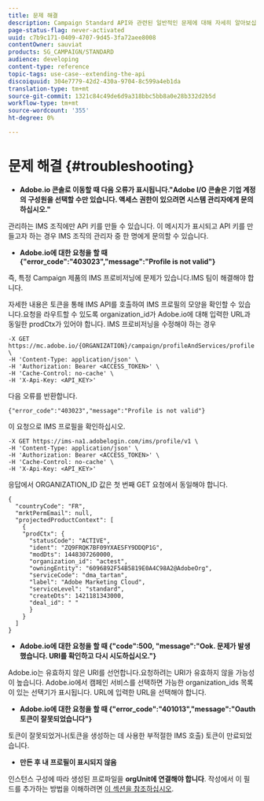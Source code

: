 ```yaml
---
title: 문제 해결
description: Campaign Standard API와 관련된 일반적인 문제에 대해 자세히 알아보십시오.
page-status-flag: never-activated
uuid: c7b9c171-0409-4707-9d45-3fa72aee8008
contentOwner: sauviat
products: SG_CAMPAIGN/STANDARD
audience: developing
content-type: reference
topic-tags: use-case--extending-the-api
discoiquuid: 304e7779-42d2-430a-9704-8c599a4eb1da
translation-type: tm+mt
source-git-commit: 1321c84c49de6d9a318bbc5bb8a0e28b332d2b5d
workflow-type: tm+mt
source-wordcount: '355'
ht-degree: 0%

---
```



# 문제 해결 {#troubleshooting}

* **Adobe.io 콘솔로 이동할 때 다음 오류가 표시됩니다.&quot;Adobe I/O 콘솔은 기업 계정의 구성원을 선택할 수만 있습니다. 액세스 권한이 있으려면 시스템 관리자에게 문의하십시오.&quot;**

관리하는 IMS 조직에만 API 키를 만들 수 있습니다. 이 메시지가 표시되고 API 키를 만들고자 하는 경우 IMS 조직의 관리자 중 한 명에게 문의할 수 있습니다.

* **Adobe.io에 대한 요청을 할 때 {&quot;error_code&quot;:&quot;403023&quot;,&quot;message&quot;:&quot;Profile is not valid&quot;}**

즉, 특정 Campaign 제품의 IMS 프로비저닝에 문제가 있습니다.IMS 팀이 해결해야 합니다.

자세한 내용은 토큰을 통해 IMS API를 호출하여 IMS 프로필의 모양을 확인할 수 있습니다.요청을 라우트할 수 있도록 organization_id가 Adobe.io에 대해 입력한 URL과 동일한 prodCtx가 있어야 합니다.
IMS 프로비저닝을 수정해야 하는 경우

```
-X GET https://mc.adobe.io/{ORGANIZATION}/campaign/profileAndServices/profile \
-H 'Content-Type: application/json' \
-H 'Authorization: Bearer <ACCESS_TOKEN>' \
-H 'Cache-Control: no-cache' \
-H 'X-Api-Key: <API_KEY>'
```

다음 오류를 반환합니다.

```
{"error_code":"403023","message":"Profile is not valid"}
```

이 요청으로 IMS 프로필을 확인하십시오.

```
-X GET https://ims-na1.adobelogin.com/ims/profile/v1 \
-H 'Content-Type: application/json' \
-H 'Authorization: Bearer <ACCESS_TOKEN>' \
-H 'Cache-Control: no-cache' \
-H 'X-Api-Key: <API_KEY>'
```

응답에서 ORGANIZATION_ID 값은 첫 번째 GET 요청에서 동일해야 합니다.

```
{
  "countryCode": "FR",
  "mrktPermEmail": null,
  "projectedProductContext": [
    {
    "prodCtx": {
      "statusCode": "ACTIVE",
      "ident": "ZQ9FRQK7BF09YXAESFY9DDQP1G",
      "modDts": 1448307260000,
      "organization_id": "actest",
      "owningEntity": "6096892F54B5819E0A4C98A2@AdobeOrg",
      "serviceCode": "dma_tartan",
      "label": "Adobe Marketing Cloud",
      "serviceLevel": "standard",
      "createDts": 1421181343000,
      "deal_id": " "
      }
    }
  ]
}
```

* **Adobe.io에 대한 요청을 할 때 {&quot;code&quot;:500, &quot;message&quot;:&quot;Ook. 문제가 발생했습니다. URI를 확인하고 다시 시도하십시오.&quot;}**

Adobe.io는 유효하지 않은 URI를 선언합니다.요청하려는 URI가 유효하지 않을 가능성이 높습니다. Adobe.io에서 캠페인 서비스를 선택하면 가능한 organization_ids 목록이 있는 선택기가 표시됩니다. URL에 입력한 URL을 선택해야 합니다.

* **Adobe.io에 대한 요청을 할 때 {&quot;error_code&quot;:&quot;401013&quot;,&quot;message&quot;:&quot;Oauth 토큰이 잘못되었습니다&quot;}**

토큰이 잘못되었거나(토큰을 생성하는 데 사용한 부적절한 IMS 호출) 토큰이 만료되었습니다.

* **만든 후 내 프로필이 표시되지 않음**

인스턴스 구성에 따라 생성된 프로파일을 **orgUnit에 연결해야 합니다**. 작성에서 이 필드를 추가하는 방법을 이해하려면 [이 섹션을 참조하십시오](../../api/using/creating-profiles.md).

<!-- * (error duplicate key : quand tu crées un profile qui existe déjà , il faut faire un patch pour updater le profile plutôt qu’un POST)

With Curl
List all profiles

Create a profile

Update the mobilePhone attribute of a profile

API Calls on Service

GET the list of services

-->

<!--

How to find and use a filter?
Error codes:

* PAtch sur Age = message d'erreur :
500
Cannot update the 'age' property that is read-only
'age' property is not valid for the 'profile' resource.
-->

<!--
How to filter a list of subscribed profiles with available profile filters ? by date (by les filtres dispo sur la ressource) ?

Pattern classique :

recupérer la liste des subscriptions filtrées d'un profile
1) get sur profile
2) recup PKey
3) get sur PKey
4) get sur href des subscriptions

Comment savoir quel filtre appliquer ?

1) get sur metadata de profile
2) retourne description de la collection subscription
3) get sur la valeur du champ resTarget
4) get sur le href dans filters
5) retourne les filtres applicables sur l'url des data.

-->
